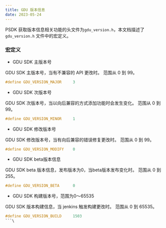 ```yaml
---
title: GDU 版本信息
date: 2023-05-24
---
```




PSDK 获取版本信息相关功能的头文件为`gdu_version.h`，本文档描述了`gdu_version.h` 文件中的宏定义。

### 宏定义

- GDU SDK 主版本号

GDU SDK 主版本号，当有不兼容的 API 更改时。 范围从 0 到 99。

```c
#define GDU_VERSION_MAJOR     3  
```

- GDU SDK 次版本号

GDU SDK 次版本号，当以向后兼容的方式添加功能时会发生变化。 范围从 0 到 99。

```c
#define GDU_VERSION_MINOR     1
```

- GDU SDK 修改版本号

GDU SDK 修改版本号，当有向后兼容的错误修复更改时。 范围从 0 到 99。

```c
#define GDU_VERSION_MODIFY    0
```

- GDU SDK beta版本信息

GDU SDK beta 版本信息，发布版本为0，当beta版本发布变化时。 范围从 0 到 255。

```c
#define GDU_VERSION_BETA      0 
```

- GDU SDK 构建版本号，范围为0～65535

GDU SDK 版本构建信息，当 jenkins 触发构建更改时。 范围从 0 到 65535。

```c
#define GDU_VERSION_BUILD     1503
```\